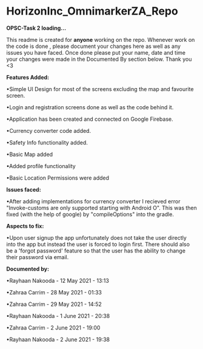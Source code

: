 # HorizonInc_OmnimarkerZA_Repo
<b>OPSC-Task 2 loading...</b>

This readme is created for <b>anyone</b> working on the repo. 
Whenever work on the code is done , please document your changes here as well as any issues you have faced.
Once done please put your name, date and time your changes were made in the Documented By section below.
Thank you <3


<b>Features Added:</b>

•Simple UI Design for most of the screens excluding the map and favourite screen.

•Login and registration screens done as well as the code behind it.

•Application has been created and connected on Google Firebase.

•Currency converter code added.

•Safety Info functionality added.

•Basic Map added 

•Added profile functionality 

•Basic Location Permissions were added 



<b>Issues faced:</b>

•After adding implementations for currency converter I recieved error "Invoke-customs are only supported starting with Android O". This was then fixed (with the help of google) by "compileOptions" into the gradle. 



<b>Aspects to fix:</b>

•Upon user signup the app unfortunately does not take the user directly into the app but instead the user is forced to login first. There should also be a 'forgot password' feature so that the user has the ability to change their password via email.



<b>Documented by:</b>

•Rayhaan Nakooda - 12 May 2021 - 13:13

•Zahraa Carrim - 28 May 2021 - 01:33

•Zahraa Carrim - 29 May 2021 - 14:52

•Rayhaan Nakooda - 1 June 2021 - 20:38

•Zahraa Carrim - 2 June 2021 - 19:00

•Rayhaan Nakooda - 2 June 2021 - 19:38
